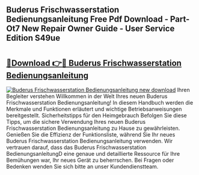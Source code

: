 ## Buderus Frischwasserstation Bedienungsanleitung Free Pdf Download - Part-Ot7 New Repair Owner Guide - User Service Edition S49ue

# <h2><a href="http://df1sty.blite.top/?on=Buderus+Frischwasserstation+Bedienungsanleitung">🔗Download 👉🔴 Buderus Frischwasserstation Bedienungsanleitung</a></h2>

[![Buderus Frischwasserstation Bedienungsanleitung new download](https://i.imgur.com/lujVjoI.png)](http://df1sty.blite.top/?on=Buderus+Frischwasserstation+Bedienungsanleitung)
Ihren Begleiter verstehen Willkommen in der Welt Ihres neuen Buderus Frischwasserstation Bedienungsanleitung! In diesem Handbuch werden die Merkmale und Funktionen erläutert und wichtige Betriebsanweisungen bereitgestellt. Sicherheitstipps für den Heimgebrauch Befolgen Sie diese Tipps, um die sichere Verwendung Ihres neuen Buderus Frischwasserstation Bedienungsanleitung zu Hause zu gewährleisten. Genießen Sie die Effizienz der Funktionsliste, während Sie Ihr neues Buderus Frischwasserstation Bedienungsanleitung verwenden. Wir vertrauen darauf, dass das Buderus Frischwasserstation BedienungsanleitungD eine genaue und detaillierte Ressource für Ihre Bemühungen war, Ihr neues Gerät zu beherrschen. Bei Fragen oder Bedenken wenden Sie sich bitte an unser Kundendienstteam.
